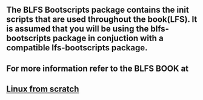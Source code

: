 ## The BLFS Bootscripts package contains the init scripts that are used throughout the book(LFS). It is assumed that you will be using the blfs-bootscripts package in conjuction with a compatible lfs-bootscripts package.

## For more information refer to the BLFS BOOK at
## [Linux from scratch](http://www.linuxfromscratch.org/blfs/)
